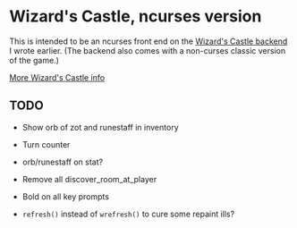 # Wizard's Castle, ncurses version

This is intended to be an ncurses front end on the [Wizard's Castle
backend](https://github.com/beejjorgensen/Wizards-Castle-Rust) I wrote earlier.
(The backend also comes with a non-curses classic version of the game.)

[More Wizard's Castle info](https://github.com/beejjorgensen/Wizards-Castle-Info)

## TODO

* Show orb of zot and runestaff in inventory

* Turn counter

* orb/runestaff on stat?

* Remove all discover_room_at_player

* Bold on all key prompts

* `refresh()` instead of `wrefresh()` to cure some repaint ills?
